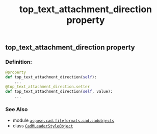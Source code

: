 ﻿---
title: top_text_attachment_direction property
second_title: Aspose.CAD for Python via .NET API References
description: 
type: docs
weight: 640
url: /python-net/aspose.cad.fileformats.cad.cadobjects/cadmleaderstyleobject/top_text_attachment_direction/
is_root: false
---

## top_text_attachment_direction property

### Definition:
```python
@property
def top_text_attachment_direction(self):
    ...
@top_text_attachment_direction.setter
def top_text_attachment_direction(self, value):
    ...
```

### See Also
* module [`aspose.cad.fileformats.cad.cadobjects`](../../)
* class [`CadMLeaderStyleObject`](/cad/python-net/aspose.cad.fileformats.cad.cadobjects/cadmleaderstyleobject)
